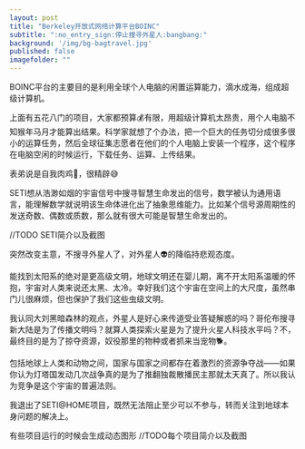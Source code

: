 ```yaml
---
layout: post
title: "Berkeley开放式网络计算平台BOINC"
subtitle: ":no_entry_sign:停止搜寻外星人:bangbang:"
background: '/img/bg-bagtravel.jpg'
published: false
imagefolder: ""
---
```


BOINC平台的主要目的是利用全球个人电脑的闲置运算能力，滴水成海，组成超级计算机。

上面有五花八门的项目，大家都预算:moneybag:有限，用超级计算机太昂贵，用个人电脑不知猴年马月才能算出结果。科学家就想了个办法，把一个巨大的任务切分成很多很小的运算任务，然后全球征集志愿者在他们的个人电脑上安装一个程序，这个程序在电脑空闲的时候运行，下载任务、运算、上传结果。

表弟说是自我肉鸡:chicken:，很精辟:sweat_smile:

SETI想从浩渺如烟的宇宙信号中搜寻智慧生命发出的信号，数学被认为通用语言，能理解数学就说明该生命体进化出了抽象思维能力。比如某个信号源周期性的发送奇数、偶数或质数，那么就有很大可能是智慧生命发出的。

//TODO SETI简介以及截图

突然改变主意，不搜寻外星人了，对外星人:alien:的降临持悲观态度。

能找到太阳系的绝对是更高级文明，地球文明还在婴儿期，离不开太阳系温暖的怀抱，宇宙对人类来说还太黑、太冷。幸好我们这个宇宙在空间上的大尺度，虽然串门儿很麻烦，但也保护了我们这些虫级文明。

我认同大刘黑暗森林的观点，外星人是好心来传道受业答疑解惑的吗？哥伦布搜寻新大陆是为了传播文明吗？就算人类探索火星是为了提升火星人科技水平吗？不，最终目的是为了掠夺资源，奴役那里的物种或者抓来当宠物:dog2:。

包括地球上人类和动物之间，国家与国家之间都存在着激烈的资源争夺战——如果你认为灯塔国发动几次战争真的是为了推翻独裁散播民主那就太天真了。所以我认为竞争是这个宇宙的普遍法则。

我退出了SETI@HOME项目，既然无法阻止至少可以不参与，转而关注到地球本身问题的解决上。

有些项目运行的时候会生成动态图形 //TODO每个项目简介以及截图